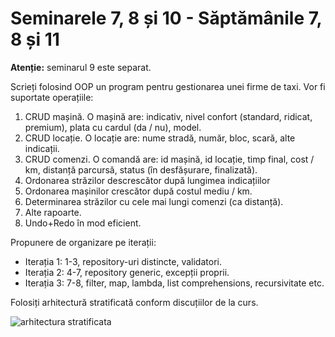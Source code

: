 # Seminarele 7, 8 și 10 - Săptămânile 7, 8 și 11

**Atenție:** seminarul 9 este separat. 

Scrieți folosind OOP un program pentru gestionarea unei firme de taxi. Vor fi suportate operațiile:
1. CRUD mașină. O mașină are: indicativ, nivel confort (standard, ridicat, premium), plata cu cardul (da / nu), model.
2. CRUD locație. O locație are: nume stradă, număr, bloc, scară, alte indicații.
3. CRUD comenzi. O comandă are: id mașină, id locație, timp final, cost / km, distanță parcursă, status (în desfășurare, finalizată).
4. Ordonarea străzilor descrescător după lungimea indicațiilor
5. Ordonarea mașinilor crescător după costul mediu / km.
6. Determinarea străzilor cu cele mai lungi comenzi (ca distanță).
7. Alte rapoarte.
8. Undo+Redo în mod eficient.

Propunere de organizare pe iterații:
- Iterația 1: 1-3, repository-uri distincte, validatori.
- Iterația 2: 4-7, repository generic, excepții proprii.
- Iterația 3: 7-8, filter, map, lambda, list comprehensions, recursivitate etc.

Folosiți arhitectură stratificată conform discuțiilor de la curs.

![arhitectura stratificata](https://user-images.githubusercontent.com/2019410/139555775-d89f65b2-2e20-4bf1-b39f-e34b5c42a1c2.png)

